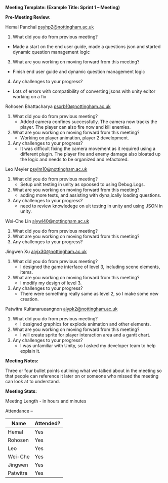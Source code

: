 **Meeting Template: (Example Title: Sprint 1 – Meeting)**

**Pre-Meeting Review:**

Hemal Panchal [psyhp2@nottingham.ac.uk](mailto:psyhp2@nottingham.ac.uk)

1. What did you do from previous meeting?
- Made a start on the end user guide, made a questions json and started dynamic question management logic
3. What are you working on moving forward from this meeting?
- Finish end user guide and dynamic question management logic
4. Any challenges to your progress?
- Lots of errors with compatibility of converting jsons with unity editor working on a fix

Rohosen Bhattacharya [psxrb10@nottingham.ac.uk](mailto:psxrb10@nottingham.ac.uk)

1. What did you do from previous meeting?
   - Added camera confines successfully. The camera now tracks the player. The player can also fire now and kill enemies.
3. What are you working on moving forward from this meeting?
   - Working on player animation, player 2 development.
5. Any challenges to your progress?
   - It was difficult fixing the camera movement as it required using a different plugin. The player fire and enemy damage also bloated up the logic and needs to be organized and refactored. 

Leo Meyler [psylm10@nottingham.ac.uk](mailto:psylm10@nottingham.ac.uk)

1. What did you do from previous meeting?
   - Setup unit testing in unity as opoosed to using Debug.Logs.
3. What are you working on moving forward from this meeting?
   - adding more tests, and assisting with dyna,ically loading questions.
5. Any challenges to your progress?
   - need to review knowledege on uit testing in unity and using JSON in unity.

Wei-Che Lin [alywl40@nottingham.ac.uk](mailto:alywl40@nottingham.ac.uk)

1. What did you do from previous meeting?
2. What are you working on moving forward from this meeting?
3. Any challenges to your progress?

Jingwen Xu [alyjx30@nottingham.ac.uk](mailto:alyjx30@nottingham.ac.uk)

1. What did you do from previous meeting?
   - I designed the game interface of level 3, including scene elements, items.
2. What are you working on moving forward from this meeting?
   - I modify my design of level 3.
3. Any challenges to your progress?
   - There were something really same as level 2, so I make some new creation.

Patwitra Kultanarueangnon [alypk2@nottingham.ac.uk](mailto:alypk2@nottingham.ac.uk)

1. What did you do from previous meeting?
   - I designed graphics for explode animation and other elements.
2. What are you working on moving forward from this meeting?
   - I will create sprite for player interaction area and a gantt chart.
3. Any challenges to your progress?
   - I was unfamiliar with Unity, so I asked my developer team to help explain it.

**Meeting Notes:**

Three or four bullet points outlining what we talked about in the meeting so that people can reference it later on or someone who missed the meeting can look at to understand.

**Meeting Stats:**

Meeting Length - in hours and minutes

Attendance –

| Name     | Attended? |
| ---      | --- |
| Hemal    | Yes |
| Rohosen  | Yes |
| Leo      | Yes |
| Wei-Che  | Yes |
| Jingwen  | Yes |
| Patwitra | Yes |
